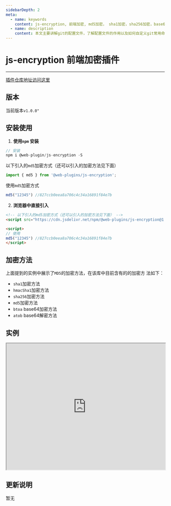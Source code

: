 ```yaml
---
sidebarDepth: 2
meta:
  - name: keywords
    content: js-encryption, 前端加密, md5加密， sha1加密，sha256加密，base64加密
  - name: description
    content: 本文主要讲解git的配置文件，了解配置文件的作用以及如何自定义git常用命令，来方便我们使用git管理项目
---
```


# js-encryption 前端加密插件

---

[插件仓库地址访问这里](https://github.com/webxiaoma/web-plugins/tree/master/packages/js-encryption)


## 版本

当前版本`v1.0.0"` 

## 安装使用

1. **使用`npm` 安装**

```js
// 安装
npm i @web-plugin/js-encryption -S

```

 以下引入的`md5`加密方式（还可以引入的加密方法见下面） 

```js
import { md5 } from '@web-plugins/js-encryption';
```

使用`md5`加密方式
```js
md5("12345") //827ccb0eea8a706c4c34a16891f84e7b
```


2. **浏览器中直接引入**

```html
<!-- 以下引入的md5加密方式（还可以引入的加密方法见下面） -->
<script src="https://cdn.jsdelivr.net/npm/@web-plugins/js-encryption@1.0.0/lib/md5.min.js"></script>

<script>
// 使用
md5("12345") //827ccb0eea8a706c4c34a16891f84e7b
</script>
```

## 加密方法

上面提到的实例中展示了`MD5`的加密方法，在该库中目前含有的的加密方  法如下：

- `sha1`加密方法 
- `hmacSha1`加密方法
- `sha256`加密方法
- `md5`加密方法
- `btoa` base64加密方法
- `atob` base64解密方法


## 实例

<iframe src="https://webxiaoma.github.io/web-plugins/packages/js-encryption/example/index.html" width="100%" height="400px"></iframe>

## 更新说明


暂无 